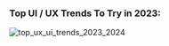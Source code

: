 ### Top UI / UX Trends To Try in 2023:
![top_ux_ui_trends_2023_2024](https://github.com/muchcreative/muchcreative/assets/59669876/aa1da084-94cb-426d-8beb-8b6f93a1d926)
